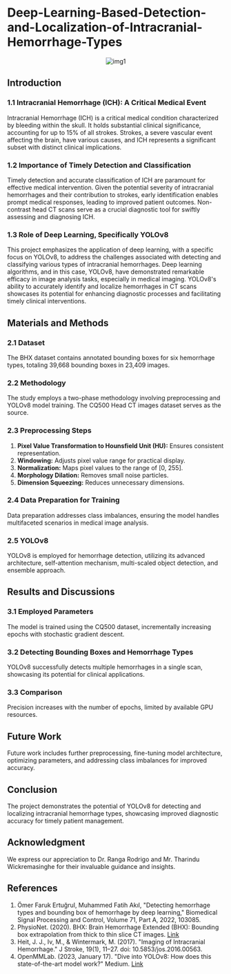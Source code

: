 # Deep-Learning-Based-Detection-and-Localization-of-Intracranial-Hemorrhage-Types


<p align="center">
  <img src="![image](https://github.com/RavinduMPK/Deep-Learning-Based-Detection-and-Localization-of-Intracranial-Hemorrhage-Types/assets/68577937/91140a3d-c742-4a04-8676-a8c67e8fd212)" alt="img1">
</p>



## Introduction

### 1.1 Intracranial Hemorrhage (ICH): A Critical Medical Event

Intracranial Hemorrhage (ICH) is a critical medical condition characterized by bleeding within the skull. It holds substantial clinical significance, accounting for up to 15% of all strokes. Strokes, a severe vascular event affecting the brain, have various causes, and ICH represents a significant subset with distinct clinical implications.

### 1.2 Importance of Timely Detection and Classification

Timely detection and accurate classification of ICH are paramount for effective medical intervention. Given the potential severity of intracranial hemorrhages and their contribution to strokes, early identification enables prompt medical responses, leading to improved patient outcomes. Non-contrast head CT scans serve as a crucial diagnostic tool for swiftly assessing and diagnosing ICH.

### 1.3 Role of Deep Learning, Specifically YOLOv8

This project emphasizes the application of deep learning, with a specific focus on YOLOv8, to address the challenges associated with detecting and classifying various types of intracranial hemorrhages. Deep learning algorithms, and in this case, YOLOv8, have demonstrated remarkable efficacy in image analysis tasks, especially in medical imaging. YOLOv8's ability to accurately identify and localize hemorrhages in CT scans showcases its potential for enhancing diagnostic processes and facilitating timely clinical interventions.

## Materials and Methods

### 2.1 Dataset

The BHX dataset contains annotated bounding boxes for six hemorrhage types, totaling 39,668 bounding boxes in 23,409 images.

### 2.2 Methodology

The study employs a two-phase methodology involving preprocessing and YOLOv8 model training. The CQ500 Head CT images dataset serves as the source.

### 2.3 Preprocessing Steps

1. **Pixel Value Transformation to Hounsfield Unit (HU):** Ensures consistent representation.
2. **Windowing:** Adjusts pixel value range for practical display.
3. **Normalization:** Maps pixel values to the range of [0, 255].
4. **Morphology Dilation:** Removes small noise particles.
5. **Dimension Squeezing:** Reduces unnecessary dimensions.

### 2.4 Data Preparation for Training

Data preparation addresses class imbalances, ensuring the model handles multifaceted scenarios in medical image analysis.

### 2.5 YOLOv8

YOLOv8 is employed for hemorrhage detection, utilizing its advanced architecture, self-attention mechanism, multi-scaled object detection, and ensemble approach.

## Results and Discussions

### 3.1 Employed Parameters

The model is trained using the CQ500 dataset, incrementally increasing epochs with stochastic gradient descent.

### 3.2 Detecting Bounding Boxes and Hemorrhage Types

YOLOv8 successfully detects multiple hemorrhages in a single scan, showcasing its potential for clinical applications.

### 3.3 Comparison

Precision increases with the number of epochs, limited by available GPU resources.

## Future Work

Future work includes further preprocessing, fine-tuning model architecture, optimizing parameters, and addressing class imbalances for improved accuracy.

## Conclusion

The project demonstrates the potential of YOLOv8 for detecting and localizing intracranial hemorrhage types, showcasing improved diagnostic accuracy for timely patient management.

## Acknowledgment

We express our appreciation to Dr. Ranga Rodrigo and Mr. Tharindu Wickremasinghe for their invaluable guidance and insights.

## References

1. Ömer Faruk Ertuğrul, Muhammed Fatih Akıl, "Detecting hemorrhage types and bounding box of hemorrhage by deep learning," Biomedical Signal Processing and Control, Volume 71, Part A, 2022, 103085.
2. PhysioNet. (2020). BHX: Brain Hemorrhage Extended (BHX): Bounding box extrapolation from thick to thin slice CT images. [Link](https://physionet.org/content/bhx-brainbounding-box/1.1/)
3. Heit, J. J., Iv, M., & Wintermark, M. (2017). "Imaging of Intracranial Hemorrhage." J Stroke, 19(1), 11–27. doi: 10.5853/jos.2016.00563.
4. OpenMMLab. (2023, January 17). "Dive into YOLOv8: How does this state-of-the-art model work?" Medium. [Link](https://openmmlab.medium.com/dive-into-yolov8-how-does-this-state-of-the-art-modelwork-10f18f74bab1#:~:text=In%20summary%2C%20YOLOv8%20is%20a,object%20detection%2C%20and%20instance%20segmentation)
